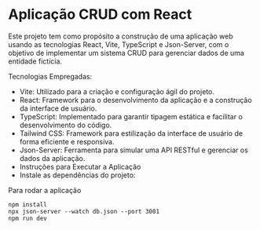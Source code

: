 # Aplicação CRUD com React
Este projeto tem como propósito a construção de uma aplicação web usando as tecnologias React, Vite, TypeScript e Json-Server, com o objetivo de implementar um sistema CRUD para gerenciar dados de uma entidade fictícia.

Tecnologias Empregadas:
- Vite: Utilizado para a criação e configuração ágil do projeto.
- React: Framework para o desenvolvimento da aplicação e a construção da interface de usuário.
- TypeScript: Implementado para garantir tipagem estática e facilitar o desenvolvimento do código.
- Tailwind CSS: Framework para estilização da interface de usuário de forma eficiente e responsiva.
- Json-Server: Ferramenta para simular uma API RESTful e gerenciar os dados da aplicação.
- Instruções para Executar a Aplicação
- Instale as dependências do projeto:


Para rodar a aplicação
```
npm install
npx json-server --watch db.json --port 3001
npm run dev
```
